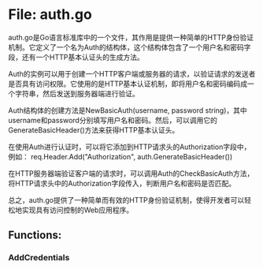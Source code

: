 # File: auth.go

auth.go是Go语言标准库中的一个文件，其作用是提供一种简单的HTTP身份验证机制。它定义了一个名为Auth的结构体，这个结构体包含了一个用户名和密码字段，还有一个HTTP基本认证头的生成方法。

Auth的实例可以用于创建一个HTTP客户端或服务器的请求，以验证请求的发送者是否具有访问权限。它使用的是HTTP基本认证机制，即将用户名和密码编码成一个字符串，然后发送到服务器端进行验证。

Auth结构体的创建方法是NewBasicAuth(username, password string)，其中username和password分别填写用户名和密码。然后，可以调用它的GenerateBasicHeader()方法来获得HTTP基本认证头。

在使用Auth进行认证时，可以将它添加到HTTP请求头的Authorization字段中，例如：
req.Header.Add("Authorization", auth.GenerateBasicHeader())

在HTTP服务器端验证客户端的请求时，可以调用Auth的CheckBasicAuth方法，将HTTP请求头中的Authorization字段传入，判断用户名和密码是否匹配。

总之，auth.go提供了一种简单而有效的HTTP身份验证机制，使得开发者可以轻松地实现具有访问控制的Web应用程序。

## Functions:

### AddCredentials





